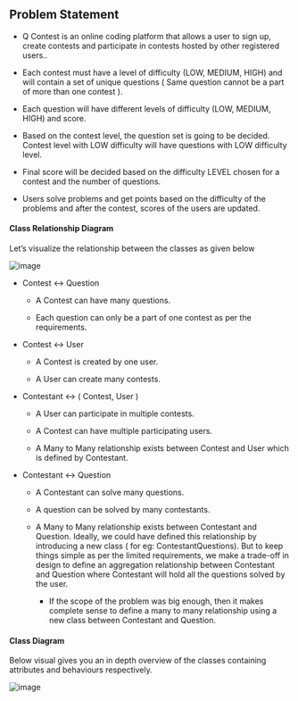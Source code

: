 ## Problem Statement

- Q Contest is an online coding platform that allows a user to sign up, create contests and participate in contests hosted by other registered users..
    
- Each contest must have a level of difficulty (LOW, MEDIUM, HIGH) and will contain a set of unique questions ( Same question cannot be a part of more than one contest ).
    
- Each question will have different levels of difficulty (LOW, MEDIUM, HIGH) and score.
    
- Based on the contest level, the question set is going to be decided. Contest level with LOW difficulty will have questions with LOW difficulty level.
    
- Final score will be decided based on the difficulty LEVEL chosen for a contest and the number of questions.
    
- Users solve problems and get points based on the difficulty of the problems and after the contest, scores of the users are updated.

#### Class Relationship Diagram

Let’s visualize the relationship between the classes as given below

![image](https://storage.googleapis.com/crio-content-container-assets/ME_QCONTEST_MODULE_ME_QCONTEST_MODULE_ENTITIES_1662045748_image_7.png)
- Contest <-> Question
    
    - A Contest can have many questions.
        
    - Each question can only be a part of one contest as per the requirements.
        
- Contest <-> User
    
    - A Contest is created by one user.
        
    - A User can create many contests.
        
- Contestant <-> ( Contest, User )
    
    - A User can participate in multiple contests.
        
    - A Contest can have multiple participating users.
        
    - A Many to Many relationship exists between Contest and User which is defined by Contestant.
        
- Contestant <-> Question
    
    - A Contestant can solve many questions.
        
    - A question can be solved by many contestants.
        
    - A Many to Many relationship exists between Contestant and Question. Ideally, we could have defined this relationship by introducing a new class ( for eg: ContestantQuestions). But to keep things simple as per the limited requirements, we make a trade-off in design to define an aggregation relationship between Contestant and Question where Contestant will hold all the questions solved by the user.
        
        - If the scope of the problem was big enough, then it makes complete sense to define a many to many relationship using a new class between Contestant and Question.

#### Class Diagram

Below visual gives you an in depth overview of the classes containing attributes and behaviours respectively.

![image](https://storage.googleapis.com/crio-content-container-assets/ME_QCONTEST_MODULE_ME_QCONTEST_MODULE_ENTITIES_1662045749_image_8.png)

